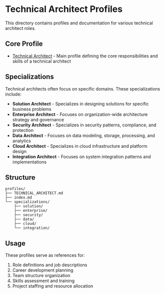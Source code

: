 # Technical Architect Profiles

This directory contains profiles and documentation for various technical architect roles.

## Core Profile

- [Technical Architect](./TECHNICAL_ARCHITECT.md) - Main profile defining the core responsibilities and skills of a technical architect

## Specializations

Technical architects often focus on specific domains. These specializations include:

- **Solution Architect** - Specializes in designing solutions for specific business problems
- **Enterprise Architect** - Focuses on organization-wide architecture strategy and governance
- **Security Architect** - Specializes in security patterns, compliance, and protection
- **Data Architect** - Focuses on data modeling, storage, processing, and analytics
- **Cloud Architect** - Specializes in cloud infrastructure and platform design
- **Integration Architect** - Focuses on system integration patterns and implementations

## Structure

```
profiles/
├── TECHNICAL_ARCHITECT.md
├── index.md
└── specializations/
    ├── solution/
    ├── enterprise/
    ├── security/
    ├── data/
    ├── cloud/
    └── integration/
```

## Usage

These profiles serve as references for:

1. Role definitions and job descriptions
2. Career development planning
3. Team structure organization
4. Skills assessment and training
5. Project staffing and resource allocation